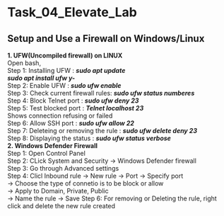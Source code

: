 # Task_04_Elevate_Lab
## Setup and Use a Firewall on Windows/Linux          
**1. UFW(Uncompiled firewall) on LINUX**       
          Open bash,           
          Step 1: Installing UFW : ***sudo apt update***              
                                   ***sudo apt install ufw y-***        
          Step 2: Enable UFW : ***sudo ufw enable***               
          Step 3: Check current firewall rules: ***sudo ufw status numberes***   
          Step 4: Block Telnet port : ***sudo ufw deny 23***    
          Step 5: Test blocked port : ***Telnet localhost 23***   
                  Shows connection refusing or failed    
          Step 6: Allow SSH port : ***sudo ufw allow 22***    
          Step 7: Deleteing or removing the rule : ***sudo ufw delete deny 23***   
          Step 8: Displaying the status : ***sudo ufw status verbose***          
**2. Windows Defender Firewall**     
         Step 1: Open Control Panel    
         Step 2: CLick System and Security -> Windows Defender firewall   
         Step 3: Go through Advanced settings   
         Step 4: Clicl Inbound rule -> New rule -> Port -> Specify port        
         -> Choose the type of connetio is to be block or allow         
         -> Apply to Domain, Private, Public   
         -> Name the rule -> Save
         Step 6: For removing or Deleting the rule, right click  and delete the new rule created 
